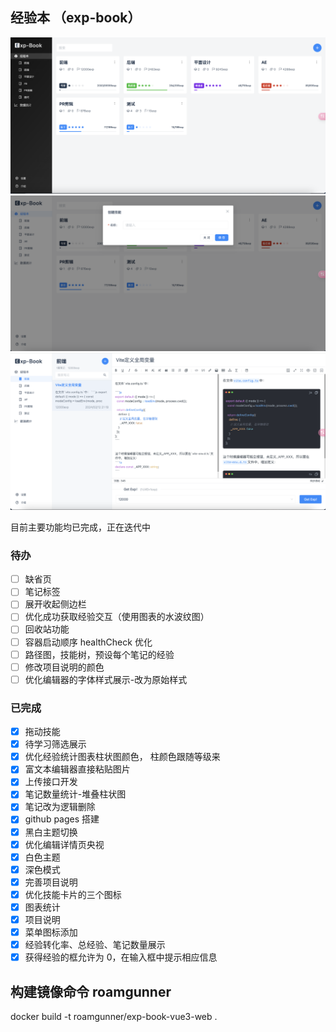 <!--
 * @Author: PengChaoQun 1152684231@qq.com
 * @Date: 2024-02-22 18:01:44
 * @LastEditors: PengChaoQun 1152684231@qq.com
 * @LastEditTime: 2024-02-25 20:03:49
 * @FilePath: /experience-book-vue3/README.md
 * @Description:
-->

## 经验本 （exp-book）

![图片](/preview-image/1.png)
![图片](/preview-image/2.png)
![图片](/preview-image/3.png)

目前主要功能均已完成，正在迭代中

### 待办

- [ ] 缺省页
- [ ] 笔记标签
- [ ] 展开收起侧边栏
- [ ] 优化成功获取经验交互（使用图表的水波纹图）
- [ ] 回收站功能
- [ ] 容器启动顺序 healthCheck 优化
- [ ] 路径图，技能树，预设每个笔记的经验
- [ ] 修改项目说明的颜色
- [ ] 优化编辑器的字体样式展示-改为原始样式

### 已完成
- [x] 拖动技能
- [x] 待学习筛选展示
- [x] 优化经验统计图表柱状图颜色， 柱颜色跟随等级来
- [x] 富文本编辑器直接粘贴图片
- [x] 上传接口开发
- [x] 笔记数量统计-堆叠柱状图
- [x] 笔记改为逻辑删除
- [x] github pages 搭建
- [x] 黑白主题切换
- [x] 优化编辑详情页央视
- [x] 白色主题
- [x] 深色模式
- [x] 完善项目说明
- [x] 优化技能卡片的三个图标
- [x] 图表统计
- [x] 项目说明
- [x] 菜单图标添加
- [x] 经验转化率、总经验、笔记数量展示
- [x] 获得经验的框允许为 0，在输入框中提示相应信息

## 构建镜像命令 roamgunner

docker build -t roamgunner/exp-book-vue3-web .